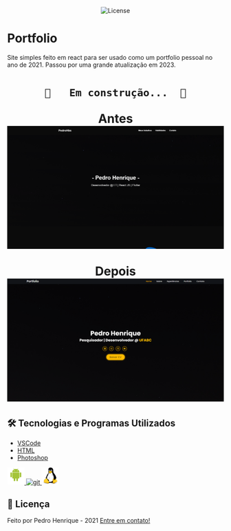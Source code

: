 <p align="center">
      
   <img alt="License" src="https://img.shields.io/badge/license-MIT-brightgreen">
    
</p>

# Portfolio

Site simples feito em react para ser usado como um portfolio pessoal no ano de 2021. Passou por uma grande atualização em 2023.

<h1 align="center"> 
	

    🚧   Em construção...  🚧
  
  Antes
![a](/midia/pictures/antes.png)

  Depois
![b](/midia/pictures/depois.png)

	
	
</h1>


## 🛠 Tecnologias e Programas Utilizados

- [VSCode](https://code.visualstudio.com/)
- [HTML](https://html.com/)
- [Photoshop](https://www.photoshop.com/en)

<p align="left"> <a href="https://developer.android.com" target="_blank"> <img src="https://raw.githubusercontent.com/devicons/devicon/master/icons/android/android-original-wordmark.svg" alt="android" width="40" height="40"/> </a>  <a href="https://git-scm.com/" target="_blank"> <img src="https://www.vectorlogo.zone/logos/git-scm/git-scm-icon.svg" alt="git" width="40" height="40"/> </a> <a href="https://www.linux.org/" target="_blank"> <img src="https://raw.githubusercontent.com/devicons/devicon/master/icons/linux/linux-original.svg" alt="linux" width="40" height="40"/> </a> 

## 📝 Licença 

Feito por Pedro Henrique - 2021 [Entre em contato!](https://www.linkedin.com/in/pedro-henrique-88a810186/)
